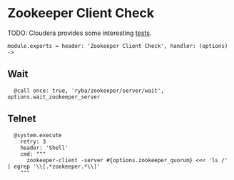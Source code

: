 
# Zookeeper Client Check

TODO: Cloudera provides some interesting [tests](http://www.cloudera.com/content/cloudera/en/documentation/cloudera-manager/v5-latest/Cloudera-Manager-Health-Tests/ht_zookeeper.html).

    module.exports = header: 'Zookeeper Client Check', handler: (options) ->

## Wait

      @call once: true, 'ryba/zookeeper/server/wait', options.wait_zookeeper_server

## Telnet
  
      @system.execute
        retry: 3
        header: 'Shell'
        cmd: """
          zookeeper-client -server #{options.zookeeper_quorum} <<< 'ls /' | egrep '\\[.*zookeeper.*\\]'
        """
